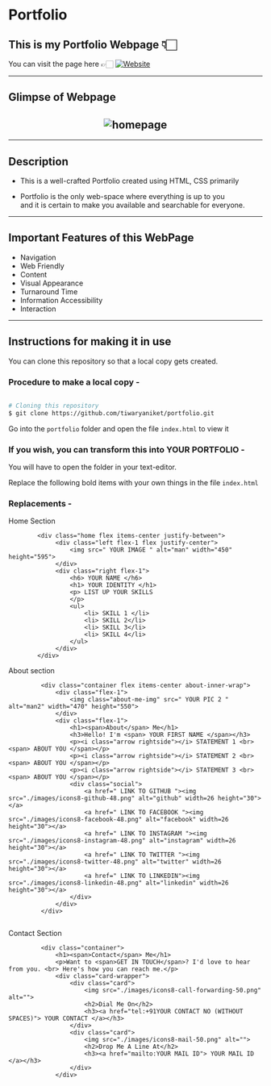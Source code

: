 # Portfolio 
## This is my Portfolio Webpage 👇🏻
You can visit the page here 👉🏻  [![Website](https://img.shields.io/badge/-Website-orange)](https://tiwaryaniket.github.io/portfolio/)

---

## Glimpse of Webpage
<h2 align="center">
  <img src="https://github.com/tiwaryaniket/portfolio/blob/master/homepage.PNG" alt="homepage">
</h2>

---
## Description
* This is a  well-crafted Portfolio created using HTML, CSS primarily <br>

* Portfolio is the only web-space where everything is up to you <br>
and it is certain to make you available and searchable for everyone.

---
## Important Features of this WebPage
* Navigation
* Web Friendly
* Content
* Visual Appearance
* Turnaround Time
* Information Accessibility
* Interaction
---

## Instructions for making it in use 
 You can clone this repository so that a local copy gets created.
 
 ### Procedure to make a local copy - 
 
 ```bash
 
 # Cloning this repository
 $ git clone https://github.com/tiwaryaniket/portfolio.git
 
 ```
  Go into the `portfolio` folder and open the file `index.html` to view it
  
  ### If you wish, you can transform this into YOUR PORTFOLIO - <br>
  You will have to open the folder in your text-editor. 
  <br>
  
  Replace the following bold items with your own things in the file `index.html`
  
  ### Replacements -
   Home Section
   
   ```
           <div class="home flex items-center justify-between">
                <div class="left flex-1 flex justify-center">
                    <img src=" YOUR IMAGE " alt="man" width="450" height="595">
                </div>
                <div class="right flex-1">
                    <h6> YOUR NAME </h6>
                    <h1> YOUR IDENTITY </h1>
                    <p> LIST UP YOUR SKILLS
                    </p>
                    <ul>
                        <li> SKILL 1 </li>
                        <li> SKILL 2</li>
                        <li> SKILL 3</li>
                        <li> SKILL 4</li>
                    </ul>
                </div>
           </div>      
   ```
   About section

   ```
            <div class="container flex items-center about-inner-wrap">
                <div class="flex-1">
                    <img class="about-me-img" src=" YOUR PIC 2 " alt="man2" width="470" height="550">
                </div>
                <div class="flex-1">
                    <h1><span>About</span> Me</h1>
                    <h3>Hello! I'm <span> YOUR FIRST NAME </span></h3>
                    <p><i class="arrow rightside"></i> STATEMENT 1 <br><span> ABOUT YOU </span></p>
                    <p><i class="arrow rightside"></i> STATEMENT 2 <br><span> ABOUT YOU </span></p>
                    <p><i class="arrow rightside"></i> STATEMENT 3 <br><span> ABOUT YOU </span></p>
                    <div class="social">
                        <a href=" LINK TO GITHUB "><img src="./images/icons8-github-48.png" alt="github" width=26 height="30"></a>
                        <a href=" LINK TO FACEBOOK "><img src="./images/icons8-facebook-48.png" alt="facebook" width=26 height="30"></a>
                        <a href=" LINK TO INSTAGRAM "><img src="./images/icons8-instagram-48.png" alt="instagram" width=26 height="30"></a>
                        <a href=" LINK TO TWITTER "><img src="./images/icons8-twitter-48.png" alt="twitter" width=26 height="30"></a>
                        <a href=" LINK TO LINKEDIN"><img src="./images/icons8-linkedin-48.png" alt="linkedin" width=26 height="30"></a>
                    </div>
                </div>
            </div>
           
   ```
   Contact Section 
   
   ```
            <div class="container">
                <h1><span>Contact</span> Me</h1>
                <p>Want to <span>GET IN TOUCH</span>? I'd love to hear from you. <br> Here's how you can reach me.</p>
                <div class="card-wrapper">
                    <div class="card">
                        <img src="./images/icons8-call-forwarding-50.png" alt="">
                        <h2>Dial Me On</h2>
                        <h3><a href="tel:+91YOUR CONTACT NO (WITHOUT SPACES)"> YOUR CONTACT </a></h3>
                    </div>
                    <div class="card">
                        <img src="./images/icons8-mail-50.png" alt="">
                        <h2>Drop Me A Line At</h2>
                        <h3><a href="mailto:YOUR MAIL ID"> YOUR MAIL ID </a></h3>
                    </div>
                </div>
   ```
  
  
  
 
 
 


